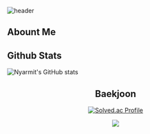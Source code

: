 <div class="header">

  ![header](https://capsule-render.vercel.app/api?type=waving&color=gradient&height=300&section=header&text=Archive)

</div>

<div>

  ## Abount Me

</div>

<div>
  
  ## Github Stats
  ![Nyarmit's GitHub stats](https://github-readme-stats.vercel.app/api?username=Nyarmit&show_icons=true&theme=dark)

</div>

<div align= "center">

  ## Baekjoon
  [![Solved.ac Profile](http://mazassumnida.wtf/api/generate_badge?boj=nyarmit)](https://solved.ac/nyarmit)
  <div><img src="http://mazandi.herokuapp.com/api?handle={handle}&theme=warm"/></div>

</div>

<!--
**Nyarmit/Nyarmit** is a ✨ _special_ ✨ repository because its `README.md` (this file) appears on your GitHub profile.

Here are some ideas to get you started:
- Hi there 👋
- 🔭 I’m currently working on ...
- 🌱 I’m currently learning ...
- 👯 I’m looking to collaborate on ...
- 🤔 I’m looking for help with ...
- 💬 Ask me about ...
- 📫 How to reach me: ...
- 😄 Pronouns: ...
- ⚡ Fun fact: ...
-->
